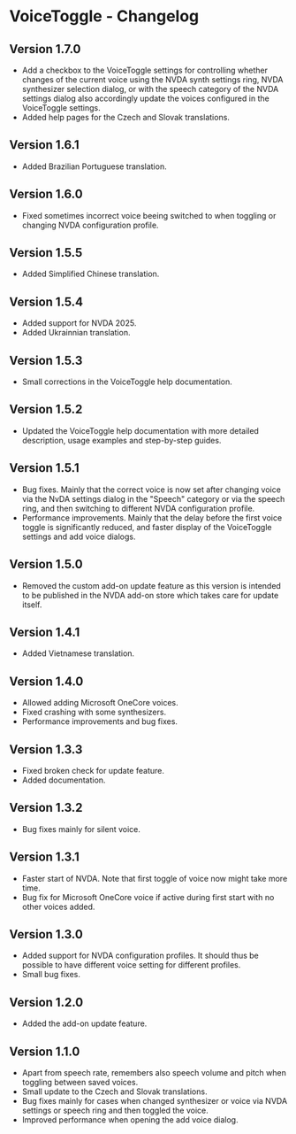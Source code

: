 # VoiceToggle - Changelog

## Version 1.7.0
* Add a checkbox to the VoiceToggle settings for controlling whether changes of the current voice using the NVDA synth settings ring, NVDA synthesizer selection dialog, or with the speech category of the NVDA settings dialog also accordingly update the voices configured in the VoiceToggle settings.
* Added help pages for the Czech and Slovak translations.

## Version 1.6.1
* Added Brazilian Portuguese translation.

## Version 1.6.0
* Fixed sometimes incorrect voice beeing switched to when toggling or changing NVDA configuration profile.

## Version 1.5.5
* Added Simplified Chinese translation.

## Version 1.5.4
* Added support for NVDA 2025.
* Added Ukrainnian translation.

## Version 1.5.3
* Small corrections in the VoiceToggle help documentation.

## Version 1.5.2
* Updated the VoiceToggle help documentation with more detailed description, usage examples and step-by-step guides. 

## Version 1.5.1
* Bug fixes. Mainly that the correct voice is now set after changing voice via the NvDA settings dialog in the "Speech" category or via the speech ring, and then switching to different NVDA configuration profile.
* Performance improvements. Mainly that the delay before the first voice toggle is significantly reduced, and faster display of the VoiceToggle settings and add voice dialogs.

## Version 1.5.0
* Removed the custom add-on update feature as this version is intended to be published in the NVDA add-on store which takes care for update itself.

## Version 1.4.1
* Added Vietnamese translation.

## Version 1.4.0
* Allowed adding Microsoft OneCore voices.
* Fixed crashing with some synthesizers.
* Performance improvements and bug fixes.

## Version 1.3.3
* Fixed broken check for update feature.
* Added documentation.

## Version 1.3.2
* Bug fixes mainly for silent voice.

## Version 1.3.1
* Faster start of NVDA. Note that first toggle of voice now might take more time.
* Bug fix for Microsoft OneCore voice if active during first start with no other voices added.

## Version 1.3.0
* Added support for NVDA configuration profiles. It should thus be possible to have different voice setting for different profiles.
* Small bug fixes.

## Version 1.2.0
* Added the add-on update feature.

## Version 1.1.0
* Apart from speech rate, remembers also speech volume and pitch when toggling between saved voices.
* Small update to the Czech and Slovak translations.
* Bug fixes mainly for cases when changed synthesizer or voice via NVDA settings or speech ring and then toggled the voice.
* Improved performance when opening the add voice dialog.
